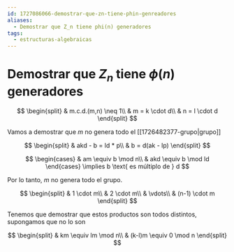 ```yaml
---
id: 1727086066-demostrar-que-zn-tiene-phin-genreadores
aliases:
  - Demostrar que Z_n tiene phi(n) generadores
tags:
  - estructuras-algebraicas
---
```


# Demostrar que $Z_n$ tiene $\phi(n)$ generadores

$$
\begin{split}
    & m.c.d.(m,n) \neq  1\\
    & m = k \cdot d\\
    & n = l \cdot d
\end{split}
$$

Vamos a demostrar que $m$ no genera todo el [[1726482377-grupo|grupo]]


$$
\begin{split}
    & akd - b = ld * p\\
    & b = d(ak - lp)
\end{split}
$$

$$
\begin{cases}
    & am \equiv b \mod n\\
    & akd \equiv b \mod ld
\end{cases} \implies b \text{ es múltiplo de } d
$$

Por lo tanto, $m$ no genera todo el grupo.

$$
\begin{split}
    & 1 \cdot m\\
    & 2 \cdot m\\
    & \vdots\\
    & (n-1) \cdot  m 
\end{split}
$$

Tenemos que demostrar que estos productos son todos distintos, supongamos que no lo son

$$
\begin{split}
    & km \equiv lm \mod n\\
    & (k-l)m \equiv 0 \mod n
\end{split}
$$
